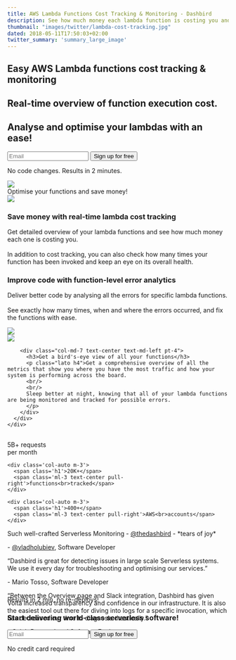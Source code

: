 ```yaml
---
title: AWS Lambda Functions Cost Tracking & Monitoring - Dashbird
description: See how much money each lambda function is costing you and optimise your code to reduce your AWS bill. Dashbird also offers variety of serverless monitoring and debugging features.
thumbnail: "images/twitter/lambda-cost-tracking.jpg"
dated: 2018-05-11T17:50:03+02:00
twitter_summary: 'summary_large_image'
---
```

<section class="container slogan">
  <div class="row justify-content-md-end">
    <div class="col-lg-6">
      <h1 class="text-center text-md-left">Easy AWS Lambda functions cost tracking & monitoring</h1>
      <h2 class="mt-4 text-center text-md-left lato">Real-time overview of function execution cost.</h2>
      <h2 class="lato text-center text-md-left">Analyse and optimise your lambdas with an ease!</h2>
      <div class="pt-5 pr-5">
        <form method="get" action="/register">
          <label class="input-group">
              <input type="email" class="form-control" placeholder='Email' name="email" required>
              <button class="input-group-addon">Sign up for free</button>
          </label>
        </form>
        <p class="text-center gray small">No code changes. Results in 2 minutes.</p>
      </div>
    </div>
    <div class="col-md-4 d-none d-md-block mr-4">
      <img src="/images/dashbird-illustration.svg">
    </div>
  </div>

</section>



<section class="container-fluid dark-bg mt-5">

  <div class="row">
    <div class="col text-center mt-5">
      <span class="h2 underlined">Optimise your functions and save money!</span>
    </div>
  </div>

  <div class="row justify-content-md-center align-items-center">
    <div class="col-10 bg-white p-3 mt-5 mb-4 mx-auto">
      <div class="row">
        <div class="col-md-5 imgs-fluid">
          <img src="/images/screens/lambda-cost.png">
        </div>
        <div class="col-md-7 text-center text-md-left pt-4">
          <h3>Save money with real-time lambda cost tracking</h3>
          <p class="lato h4 lh-2">Get detailed overview of your lambda functions and see how much money each one is costing you.
          <br />
          <br />
          In addition to cost tracking, you can also check how many times your function has been invoked and keep an eye on its overall health. </p>
        </div>
      </div>
    </div>
  </div>

  <div class="row justify-content-md-center align-items-center">
    <div class="col-10 bg-white p-3 mt-5 mb-4 mx-auto">
      <div class="row">
        <div class="col-md-7 text-center text-md-left pt-4">
          <h3>Improve code with function-level error analytics</h3>
          <p class="lato h4 lh-2">Deliver better code by analysing all the errors for specific lambda functions.
          <br/>
          <br/>
          See exactly how many times, when and where the errors occurred, and fix the functions with ease.</p>
        </div>
        <div class="col-md-5 text-right imgs-fluid">
          <img src="/images/screens/lambda-function-error.png">
        </div>
      </div>
    </div>
  </div>

  <div class="row justify-content-md-center align-items-center">
    <div class="col-10 bg-white p-3 mt-5 mb-4 mx-auto">
      <div class="row ">
        <div class="col-md-5 imgs-fluid">
          <img src="/images/screens/lambda-functions-monitoring.png">
        </div>

        <div class="col-md-7 text-center text-md-left pt-4">
          <h3>Get a bird's-eye view of all your functions</h3>
          <p class="lato h4">Get a comprehensive overview of all the metrics that show you where you have the most traffic and how your system is performing across the board.
          <br/>
          <br/>
          Sleep better at night, knowing that all of your lambda functions are being monitored and tracked for possible errors.
          </p>
        </div>
      </div>
    </div>
  </div>
</section>

<section class="container social" style="margin-top: 30px;">
  <div class="row justify-content-center mt-3">
    <div class='col-auto m-3'>
      <span class='h1'>5B+</span>
      <span class='ml-3 text-center pull-right'>requests<br>per month</span>
    </div>

    <div class='col-auto m-3'>
      <span class='h1'>20K+</span>
      <span class='ml-3 text-center pull-right'>functions<br>tracked</span>
    </div>

    <div class='col-auto m-3'>
      <span class='h1'>400+</span>
      <span class='ml-3 text-center pull-right'>AWS<br>accounts</span>
    </div>
  </div>

  <div class="row justify-content-md-center pt-5 pb-5">
    <div class="col-md-6 align-middle" style='height: 150px;'>
      <div class="carousel slide" data-ride="carousel">
        <div class="carousel-inner">
          <div class="carousel-item active">
            <p class="text-center slab">Such well-crafted Serverless Monitoring - <a href='https://twitter.com/thedashbird' target='_blank'>@thedashbird</a> - *tears of joy*</p>
            <p class="quote text-center">- <a href='https://twitter.com/vladholubiev'>@vladholubiev</a>, Software Developer</p>
          </div>
         <div class="carousel-item">
            <p class="text-center slab">“Dashbird is great for detecting issues in large scale Serverless systems. We use it every day for troubleshooting and optimising our services.”</p>
            <p class="quote text-center">- Mario Tosso, Software Developer</p>
          </div>
          <div class="carousel-item">
            <p class="text-center slab">“Between the Overview page and Slack integration, Dashbird has given Volta increased transparency and confidence in our infrastructure. It is also the easiest tool out there for diving into logs for a specific invocation, which has decreased our time to diagnosis drastically.”</p>
            <p class="quote text-center">- Caleb Brewer, Lead Software Engineer</p>
          </div>
        </div>
      </div>
    </div>
  </div>

</section>

<section class="container-fluid">
  <div class="row justify-content-md-center">
    <div class="col justify-content-md-center text-center bg-cta cta-blue br-7 mb-8 mt-3 pt-5 pb-5 mx-auto" style="max-width: 832px;" >
      <span class="h1 pt-5">Results in 2 min, no re-deploys!</span>
      <h3 class="mt-3">Start delivering world-class serverless software!</h3>
      <div class="row justify-content-md-center">
        <div class="pt-5 pr-5 col-lg-7 mx-auto">
          <form method="get" action="/register">
          <label class="input-group">
            <input type="email" class="form-control" placeholder='Email' name="email" required>
            <button class="input-group-addon">Sign up for free</button>
          </label>
          </form>
          <p class="text-center small">No credit card required</p>
        </div>
      </div>
    </div>
  </div>
</section>
